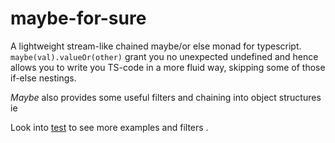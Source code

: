 # maybe-for-sure

A lightweight stream-like chained maybe/or else monad for typescript. `maybe(val).valueOr(other)` grant you no unexpected undefined and hence allows you to write you TS-code in a more fluid way, skipping some of those if-else nestings. 

_Maybe_ also provides some useful filters and chaining into object structures ie


Look into [test](./src/maybe.test.ts) to see  more examples and filters .